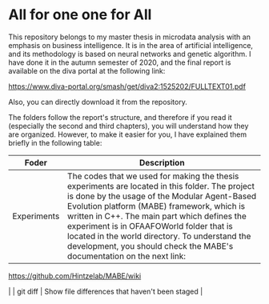 # All for one one for All

This repository belongs to my master thesis in microdata analysis with an emphasis on business intelligence. It is in the area of artificial intelligence, and its methodology is based on neural networks and genetic algorithm. I have done it in the autumn semester of 2020, and the final report is available on the diva portal at the following link:

https://www.diva-portal.org/smash/get/diva2:1525202/FULLTEXT01.pdf

Also, you can directly download it from the repository.

The folders follow the report's structure, and therefore if you read it (especially the second and third chapters), you will understand how they are organized. However, to make it easier for you, I have explained them briefly in the following table:


| Foder | Description |
| --- | --- |
| Experiments | The codes that we used for making the thesis experiments are located in this folder. The project is done by the usage of the Modular Agent-Based Evolution platform (MABE) framework, which is written in C++. The main part which defines the experiment is in OFAAFOWorld folder that is located in the world directory. To understand the development, you should check the MABE's documentation on the next link:

https://github.com/Hintzelab/MABE/wiki 

|
| git diff | Show file differences that haven't been staged |

